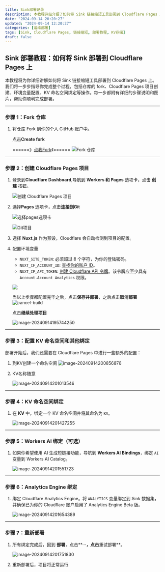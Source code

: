 ```yaml
---
title: Sink部署记录
description: 本教程详细介绍了如何将 Sink 链接缩短工具部署到 Cloudflare Pages 上。步骤包括 Fork 仓库、创建 Cloudflare Pages 项目、配置环境变量、命名空间和 Workers AI 绑定、绑定 Analytics Engine 以及重新部署的过程。每个步骤都配有图示，确保用户可以顺利完成部署。
date: "2024-09-14 20:20:27"
updated: "2024-09-14 12:20:27"
categories: [运维部署]
tags: [Sink, Cloudflare Pages, 链接缩短, 部署教程, KV存储]
draft: false
---
```


## Sink 部署教程：如何将 Sink 部署到 Cloudflare Pages 上

本教程将为你详细讲解如何将 Sink 链接缩短工具部署到 Cloudflare Pages 上。我们将一步步指导你完成整个过程，包括仓库的 fork、Cloudflare Pages 项目创建、环境变量配置、KV 命名空间绑定等操作。每一步都附有详细的步骤说明和图片，帮助你顺利完成部署。

---

### 步骤 1：Fork 仓库

1. 将仓库 Fork 到你的个人 GitHub 账户中。

   点击**Create fork**

   ======》[点我Fork](https://github.com/ccbikai/Sink/fork)《======
   ![Fork 仓库](https://cdn.sa.net/2024/09/14/qXuiCxPGybThf87.png)

---

### 步骤 2：创建 Cloudflare Pages 项目

1. 登录到**Cloudflare Dashboard**,导航到 **Workers 和 Pages** 选项卡，点击 **创建** 按钮。

   ![创建 Cloudflare Pages 项目](https://cdn.sa.net/2024/09/14/DC7B3PeZQXWlUqO.png)

2. 选择**Pages** 选项卡，点击**连接到Git**

   ![选择pages选项卡](https://cdn.sa.net/2024/09/14/epKwJosjV6LrgTc.png)

   ![Git项目](https://cdn.sa.net/2024/09/14/tkjpYuziJMVOSgZ.png)

3. 选择 **Nuxt.js** 作为预设，Cloudflare 会自动检测到项目的配置。

4. 配置环境变量

   - `NUXT_SITE_TOKEN`: 必须超过 8 个字符，为你的登陆密码。
   - `NUXT_CF_ACCOUNT_ID`: [查找你的账户 ID](https://www.nodeseek.com/jump?to=https%3A%2F%2Fdevelopers.cloudflare.com%2Ffundamentals%2Fsetup%2Ffind-account-and-zone-ids%2F)。
   - `NUXT_CF_API_TOKEN`: [创建 Cloudflare API 令牌](https://www.nodeseek.com/jump?to=https%3A%2F%2Fdevelopers.cloudflare.com%2Ffundamentals%2Fapi%2Fget-started%2Fcreate-token%2F)。该令牌应至少具有 `Account.Account Analytics` 权限。

   ![](https://cdn.sa.net/2024/09/14/YESzbgqdUmrIRFe.png)

   当以上步骤都配置完毕之后，点击**保存并部署**，之后点击**取消部署**
   ![cancel-build](https://cdn.sa.net/2024/09/14/QsWTI6Jg9xfjo7U.png)

   点击**继续处理项目**

   ![image-20240914195744250](https://cdn.sa.net/2024/09/14/UoZAnFe9h1yOslz.png)

---

### 步骤 3：配置 KV 命名空间和其他绑定

部署开始后，我们还需要在 Cloudflare Pages 中进行一些额外的配置：

1. 到KV创建一个命名空间
   ![image-20240914200856876](https://cdn.sa.net/2024/09/14/eckvpm64dGt1JVb.png)

1. KV名称随意

   ![image-20240914201013546](https://cdn.sa.net/2024/09/14/vT9D4JFeAINyQ6d.png)

---

### 步骤 4：KV 命名空间绑定

1. 在 **KV** 中，绑定一个 KV 命名空间并将其命名为 `KV`。

   ![image-20240914201427255](https://cdn.sa.net/2024/09/14/ql9cu2AFYZSTCIU.png)

---

### 步骤 5：Workers AI 绑定（可选）

1. 如果你希望使用 AI 生成短链接功能，导航到 **Workers AI Bindings**，绑定 `AI` 变量到 Workers AI Catalog。

   ![image-20240914201551723](https://cdn.sa.net/2024/09/14/Tw7nJvy9RhsufDU.png)

---

### 步骤 6：Analytics Engine 绑定

1. 绑定 Cloudflare Analytics Engine。将 `ANALYTICS` 变量绑定到 Sink 数据集，并确保已为你的 Cloudflare 账户启用了 Analytics Engine Beta 版。

   ![image-20240914201654389](https://cdn.sa.net/2024/09/14/vIVa5Ub6oG1hpDr.png)

---

### 步骤 7：重新部署

1. 所有绑定完成后，回到 **部署**，点击**···**，点击**重试部署**。

   ![image-20240914201751830](https://cdn.sa.net/2024/09/14/L98oajYndEyb5AQ.png)

2. 重新部署后，项目将正常运行
